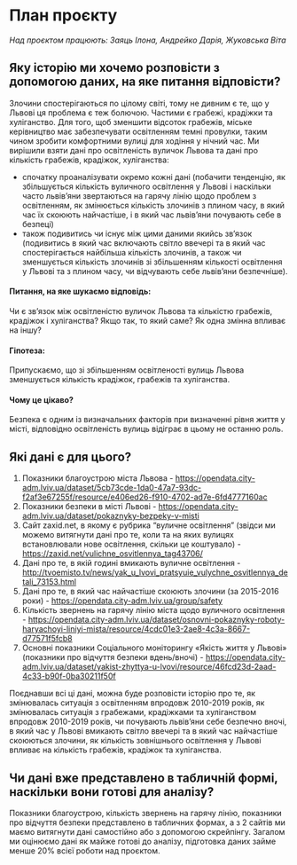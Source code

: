# План проєкту
*Над проєктом працюють: Заяць Ілона, Андрейко Дарія, Жуковська Віта*

## Яку історію ми хочемо розповісти з допомогою даних, на яке питання відповісти?
Злочини спостерігаються по цілому світі, тому не дивним є те, що у Львові ця проблема є теж болючою. Частими є грабежі, крадіжки та хуліганство. Для того, щоб зменшити відсоток грабежів, міське керівництво має забезпечувати освітленням темні провулки, таким чином зробити комфортними вулиці для ходіння у нічний час. Ми вирішили взяти дані про освітленість вуличок Львова та дані про кількість грабежів, крадіжок, хуліганства:
- спочатку проаналізувати окремо кожні дані (побачити тенденцію, як збільшується кількість вуличного освітлення у Львові і наскільки часто львів’яни звертаються на гарячу лінію щодо проблем з освітленням, як змінюється кількість злочинів з плином часу, в який час їх скоюють найчастіше, і в який час львів’яни почувають себе в безпеці)
- також подивитись чи існує між цими даними якийсь зв’язок (подивитись в який час включають світло ввечері та в який час спостерігається найбільша кількість злочинів, а також чи зменшується кількість злочинів зі збільшенням кількості освітлення у Львові та з плином часу, чи відчувають себе львів’яни безпечніше).  

#### Питання, на яке шукаємо відповідь: 
Чи є зв’язок між освітленістю вуличок Львова та кількістю грабежів, крадіжок і хуліганства? Якщо так, то який саме? Як одна змінна впливає на іншу?
#### Гіпотеза:
Припускаємо, що зі збільшенням освітленості вулиць Львова зменшується кількість крадіжок, грабежів та хуліганства.
#### Чому це цікаво?
Безпека є одним із визначальних факторів при визначенні рівня життя у місті, відповідно освітленість вулиць відіграє в цьому не останню роль.

## Які дані є для цього?
1) Показники благоустрою міста Львова - https://opendata.city-adm.lviv.ua/dataset/5cb73cde-1da0-47a7-93dc-f2af3e67255f/resource/e406ed26-f910-4702-ad7e-6fd4777160ac
2) Показники безпеки в місті Львові - https://opendata.city-adm.lviv.ua/dataset/pokaznyky-bezpeky-v-misti
3) Сайт zaxid.net, в якому є рубрика “вуличне освітлення” (звідси ми можемо витягнути дані про те, коли та на яких вулицях встановлювали нове освітлення, скільки це коштувало) - https://zaxid.net/vulichne_osvitlennya_tag43706/
4) Дані про те, в якій годині вмикають вуличне освітлення - http://tvoemisto.tv/news/yak_u_lvovi_pratsyuie_vulychne_osvitlennya_detali_73153.html
5) Дані про те, в який час найчастіше скоюють злочини (за 2015-2016 роки) - https://opendata.city-adm.lviv.ua/group/safety
6) Кількість звернень на гарячу лінію міста щодо вуличного освітлення - https://opendata.city-adm.lviv.ua/dataset/osnovni-pokaznyky-roboty-haryachoyi-liniyi-mista/resource/4cdc01e3-2ae8-4c3a-8667-d77571f5fcb8
7) Основні показники Соціального моніторингу «Якість життя у Львові» (показники про відчуття безпеки вдень/вночі) - https://opendata.city-adm.lviv.ua/dataset/yakist-zhyttya-u-lvovi/resource/46fcd23d-2aad-4c33-b90f-0ba30211f50f

Поєднавши всі ці дані, можна буде розповісти історію про те, як змінювалась ситуація з освітленням впродовж 2010-2019 років, як змінювалась ситуація з грабежами, крадіжками та хуліганством впродовж 2010-2019 років, чи почувають львів’яни себе безпечно вночі, в який час у Львові вмикають світло ввечері та в який час найчастіше скоюються злочини, як кількість зовнішнього освітлення у Львові впливає на кількість грабежів, крадіжок та хуліганства.

## Чи дані вже представлено в табличній формі, наскільки вони готові для аналізу?
Показники благоустрою, кількість звернень на гарячу лінію, показники про відчуття безпеки представлено в табличних формах, а з 2 сайтів ми маємо витягнути дані самостійно або з допомогою скрейпінгу. Загалом ми оцінюємо дані як майже готові до аналізу, підготовка даних займе менше 20% всієї роботи над проєктом.
